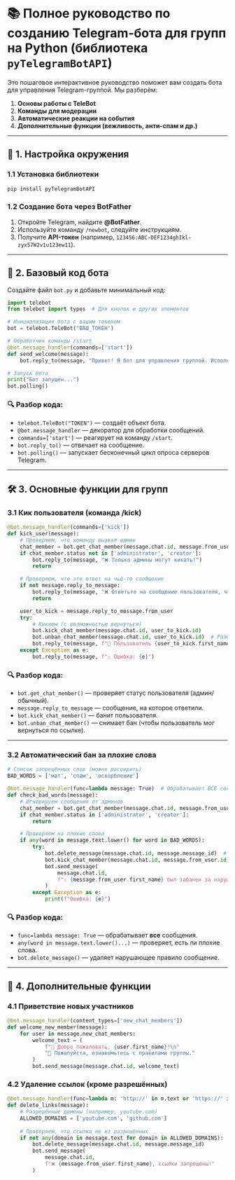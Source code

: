 # **📚 Полное руководство по созданию Telegram-бота для групп на Python (библиотека `pyTelegramBotAPI`)**

Это пошаговое интерактивное руководство поможет вам создать бота для управления Telegram-группой. Мы разберём:
1. **Основы работы с TeleBot**
2. **Команды для модерации**
3. **Автоматические реакции на события**
4. **Дополнительные функции (вежливость, анти-спам и др.)**

---

## **🔧 1. Настройка окружения**
### **1.1 Установка библиотеки**
```bash
pip install pyTelegramBotAPI
```

### **1.2 Создание бота через BotFather**
1. Откройте Telegram, найдите **@BotFather**.
2. Используйте команду `/newbot`, следуйте инструкциям.
3. Получите **API-токен** (например, `123456:ABC-DEF1234ghIkl-zyx57W2v1u123ew11`).

---

## **🤖 2. Базовый код бота**
Создайте файл `bot.py` и добавьте минимальный код:

```python
import telebot
from telebot import types  # Для кнопок и других элементов

# Инициализация бота с вашим токеном
bot = telebot.TeleBot("ВАШ_ТОКЕН")

# Обработчик команды /start
@bot.message_handler(commands=['start'])
def send_welcome(message):
    bot.reply_to(message, "Привет! Я бот для управления группой. Используй /help для списка команд.")

# Запуск бота
print("Бот запущен...")
bot.polling()
```

### **🔍 Разбор кода:**
- `telebot.TeleBot("TOKEN")` — создаёт объект бота.
- `@bot.message_handler` — декоратор для обработки сообщений.
- `commands=['start']` — реагирует на команду `/start`.
- `bot.reply_to()` — отвечает на сообщение.
- `bot.polling()` — запускает бесконечный цикл опроса серверов Telegram.

---

## **🛠 3. Основные функции для групп**
### **3.1 Кик пользователя (команда /kick)**
```python
@bot.message_handler(commands=['kick'])
def kick_user(message):
    # Проверяем, что команду вызвал админ
    chat_member = bot.get_chat_member(message.chat.id, message.from_user.id)
    if chat_member.status not in ['administrator', 'creator']:
        bot.reply_to(message, "❌ Только админы могут кикать!")
        return

    # Проверяем, что это ответ на чьё-то сообщение
    if not message.reply_to_message:
        bot.reply_to(message, "❌ Ответьте на сообщение пользователя, чтобы кикнуть его!")
        return

    user_to_kick = message.reply_to_message.from_user
    try:
        # Кикаем (с возможностью вернуться)
        bot.kick_chat_member(message.chat.id, user_to_kick.id)
        bot.unban_chat_member(message.chat.id, user_to_kick.id)  # Разбаниваем, чтобы можно было вернуться
        bot.reply_to(message, f"🚷 Пользователь {user_to_kick.first_name} был кикнут!")
    except Exception as e:
        bot.reply_to(message, f"⚠ Ошибка: {e}")
```

### **🔍 Разбор кода:**
- `bot.get_chat_member()` — проверяет статус пользователя (админ/обычный).
- `message.reply_to_message` — сообщение, на которое ответили.
- `bot.kick_chat_member()` — банит пользователя.
- `bot.unban_chat_member()` — снимает бан (чтобы пользователь мог вернуться по ссылке).

---

### **3.2 Автоматический бан за плохие слова**
```python
# Список запрещённых слов (можно расширить)
BAD_WORDS = ['мат', 'спам', 'оскорбление']

@bot.message_handler(func=lambda message: True)  # Обрабатывает ВСЕ сообщения
def check_bad_words(message):
    # Игнорируем сообщения от админов
    chat_member = bot.get_chat_member(message.chat.id, message.from_user.id)
    if chat_member.status in ['administrator', 'creator']:
        return

    # Проверяем на плохие слова
    if any(word in message.text.lower() for word in BAD_WORDS):
        try:
            bot.delete_message(message.chat.id, message.message_id)  # Удаляем сообщение
            bot.kick_chat_member(message.chat.id, message.from_user.id)  # Кикаем
            bot.send_message(
                message.chat.id,
                f"⚠ {message.from_user.first_name} был забанен за нарушение правил!"
            )
        except Exception as e:
            print(f"Ошибка: {e}")
```

### **🔍 Разбор кода:**
- `func=lambda message: True` — обрабатывает **все** сообщения.
- `any(word in message.text.lower()...)` — проверяет, есть ли плохие слова.
- `bot.delete_message()` — удаляет нарушающее правило сообщение.

---

## **📌 4. Дополнительные функции**
### **4.1 Приветствие новых участников**
```python
@bot.message_handler(content_types=['new_chat_members'])
def welcome_new_member(message):
    for user in message.new_chat_members:
        welcome_text = (
            f"👋 Добро пожаловать, {user.first_name}!\n"
            "📌 Пожалуйста, ознакомьтесь с правилами группы."
        )
        bot.send_message(message.chat.id, welcome_text)
```

### **4.2 Удаление ссылок (кроме разрешённых)**
```python
@bot.message_handler(func=lambda m: 'http://' in m.text or 'https://' in m.text)
def delete_links(message):
    # Разрешённые домены (например, youtube.com)
    ALLOWED_DOMAINS = ['youtube.com', 'github.com']
    
    # Проверяем, что ссылка не из разрешённых
    if not any(domain in message.text for domain in ALLOWED_DOMAINS):
        bot.delete_message(message.chat.id, message.message_id)
        bot.send_message(
            message.chat.id,
            f"❌ {message.from_user.first_name}, ссылки запрещены!"
        )
```

